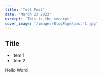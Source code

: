 ```yaml
---
title: 'Test Post'
date: 'March 23 2023'
excerpt: 'This is the excerpt'
cover_image: '/images/BlogPage/post-1.jpg'
---
```


## Title

- Item 1
- Item 2

Hello Word
